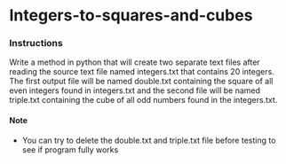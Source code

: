 # Integers-to-squares-and-cubes

### Instructions
Write a method in python that will create two separate text files after reading the source text file named integers.txt that contains 20 integers. The first output file will be named double.txt containing the square of all even integers found in integers.txt and the second file will be named triple.txt containing the cube of all odd numbers found in the integers.txt.

#### Note
- You can try to delete the double.txt and triple.txt file before testing to see if program fully works
